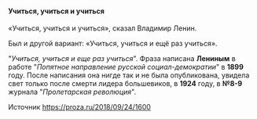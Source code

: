 #### Учиться, учиться и учиться


«Учиться, учиться и учиться», сказал Владимир Ленин.

Был и другой вариант: «Учиться, учиться и ещё раз учиться».

"*Учиться, учиться и еще раз учиться*". Фраза написана **Лениным** в работе "*Попятное направление 
русской социал-демократии*" в **1899** году. После написания она нигде так и не была опубликована, 
увидела свет только после смерти лидера большевиков, в **1924** году, в **№8-9** журнала 
"*Пролетарская 
революция*".

Источник <https://proza.ru/2018/09/24/1600> 


